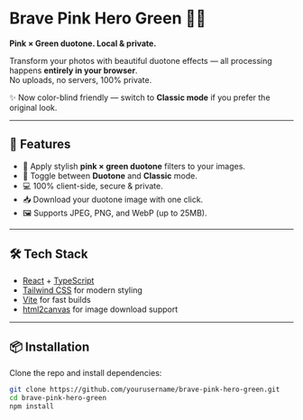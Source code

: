 # Brave Pink Hero Green 🌸💚

**Pink × Green duotone. Local & private.**  

Transform your photos with beautiful duotone effects — all processing happens **entirely in your browser**.  
No uploads, no servers, 100% private.  

✨ Now color-blind friendly — switch to **Classic mode** if you prefer the original look.  

---

## 🚀 Features
- 🎨 Apply stylish **pink × green duotone** filters to your images.  
- 🔄 Toggle between **Duotone** and **Classic** mode.  
- 💻 100% client-side, secure & private.  
- 📥 Download your duotone image with one click.  
- 🖼 Supports JPEG, PNG, and WebP (up to 25MB).  

---

## 🛠 Tech Stack
- [React](https://react.dev/) + [TypeScript](https://www.typescriptlang.org/)  
- [Tailwind CSS](https://tailwindcss.com/) for modern styling  
- [Vite](https://vitejs.dev/) for fast builds  
- [html2canvas](https://www.npmjs.com/package/html2canvas) for image download support  

---

## 📦 Installation
Clone the repo and install dependencies:
```bash
git clone https://github.com/yourusername/brave-pink-hero-green.git
cd brave-pink-hero-green
npm install
